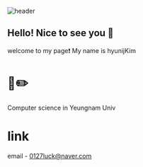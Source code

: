 ![header](https://capsule-render.vercel.app/api?type=venom&color=auto&height=300&section=header&text=Welcome-n-Hyunji's%20github&fontSize=90)

## Hello! Nice to see you 💌
welcome to my page❗
My name is hyunijKim

# 📕✏️
Computer science in Yeungnam Univ

# link
email - 0127luck@naver.com
